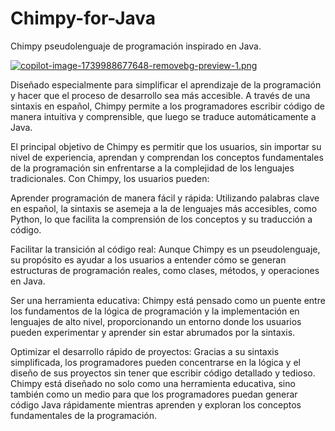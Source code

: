 # Chimpy-for-Java
Chimpy pseudolenguaje de programación inspirado en Java.

[![copilot-image-1739988677648-removebg-preview-1.png](https://i.postimg.cc/v80CvLjN/copilot-image-1739988677648-removebg-preview-1.png)](https://postimg.cc/mhFdLMTY)

Diseñado especialmente para simplificar el aprendizaje de la programación y hacer que el proceso de desarrollo sea más accesible. A través de una sintaxis en español, Chimpy permite a los programadores escribir código de manera intuitiva y comprensible, que luego se traduce automáticamente a Java.

El principal objetivo de Chimpy es permitir que los usuarios, sin importar su nivel de experiencia, aprendan y comprendan los conceptos fundamentales de la programación sin enfrentarse a la complejidad de los lenguajes tradicionales. Con Chimpy, los usuarios pueden:

Aprender programación de manera fácil y rápida: Utilizando palabras clave en español, la sintaxis se asemeja a la de lenguajes más accesibles, como Python, lo que facilita la comprensión de los conceptos y su traducción a código.

Facilitar la transición al código real: Aunque Chimpy es un pseudolenguaje, su propósito es ayudar a los usuarios a entender cómo se generan estructuras de programación reales, como clases, métodos, y operaciones en Java.

Ser una herramienta educativa: Chimpy está pensado como un puente entre los fundamentos de la lógica de programación y la implementación en lenguajes de alto nivel, proporcionando un entorno donde los usuarios pueden experimentar y aprender sin estar abrumados por la sintaxis.

Optimizar el desarrollo rápido de proyectos: Gracias a su sintaxis simplificada, los programadores pueden concentrarse en la lógica y el diseño de sus proyectos sin tener que escribir código detallado y tedioso.
Chimpy está diseñado no solo como una herramienta educativa, sino también como un medio para que los programadores puedan generar código Java rápidamente mientras aprenden y exploran los conceptos fundamentales de la programación.
